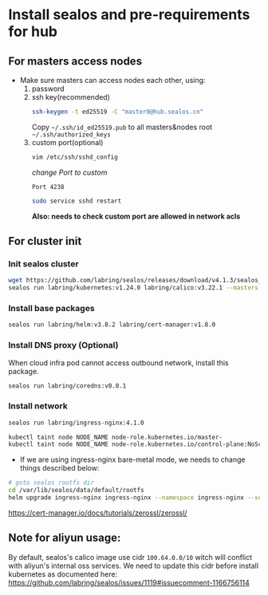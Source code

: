 # Install sealos and pre-requirements for hub

## For masters access nodes

* Make sure masters can access nodes each other, using:
    1. password
    2. ssh key(recommended)
        ```bash
        ssh-keygen -t ed25519 -C "master0@hub.sealos.cn"
        ```
        Copy `~/.ssh/id_ed25519.pub` to all masters&nodes root `~/.ssh/authorized_keys`
    3. custom port(optional)
        ```bash
        vim /etc/ssh/sshd_config
        ```
        *change Port to custom*
        ```config
        Port 4238
        ```
        ```bash
        sudo service sshd restart
        ```
        **Also: needs to check custom port are allowed in network acls**

## For cluster init

### Init sealos cluster
```bash
wget https://github.com/labring/sealos/releases/download/v4.1.3/sealos_4.1.3_linux_amd64.tar.gz && tar -zxvf sealos_4.1.3_linux_amd64.tar.gz sealos && chmod +x sealos && mv sealos /usr/bin
sealos run labring/kubernetes:v1.24.0 labring/calico:v3.22.1 --masters xxx.xxx.xxx.xxx --nodes xxx.xxx.xxx.xxx --port 4238 -i ~/.ssh/id_ed25519
```

### Install base packages
```bash
sealos run labring/helm:v3.8.2 labring/cert-manager:v1.8.0 
```

### Install DNS proxy (Optional)
When cloud infra pod cannot access outbound network, install this package.
```bash
sealos run labring/coredns:v0.0.1
```

### Install network
```bash
sealos run labring/ingress-nginx:4.1.0
```
```bash
kubectl taint node NODE_NAME node-role.kubernetes.io/master-
kubectl taint node NODE_NAME node-role.kubernetes.io/control-plane:NoSchedule-
```

* If we are using ingress-nginx bare-metal mode, we needs to change things described below:
```bash
# goto sealos rootfs dir
cd /var/lib/sealos/data/default/rootfs
helm upgrade ingress-nginx ingress-nginx --namespace ingress-nginx --set controller.hostNetwork=true,controller.kind=DaemonSet
```

https://cert-manager.io/docs/tutorials/zerossl/zerossl/

## Note for aliyun usage:
By default, sealos's calico image use cidr `100.64.0.0/10` witch will conflict with aliyun's internal oss services.
We need to update this cidr before install kubernetes as documented here:  https://github.com/labring/sealos/issues/1119#issuecomment-1166756114
